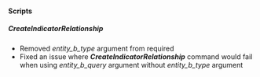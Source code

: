 
#### Scripts
##### CreateIndicatorRelationship
- Removed *entity_b_type* argument from required 
- Fixed an issue where ***CreateIndicatorRelationship*** command would fail when using *entity_b_query* argument without *entity_b_type* argument
